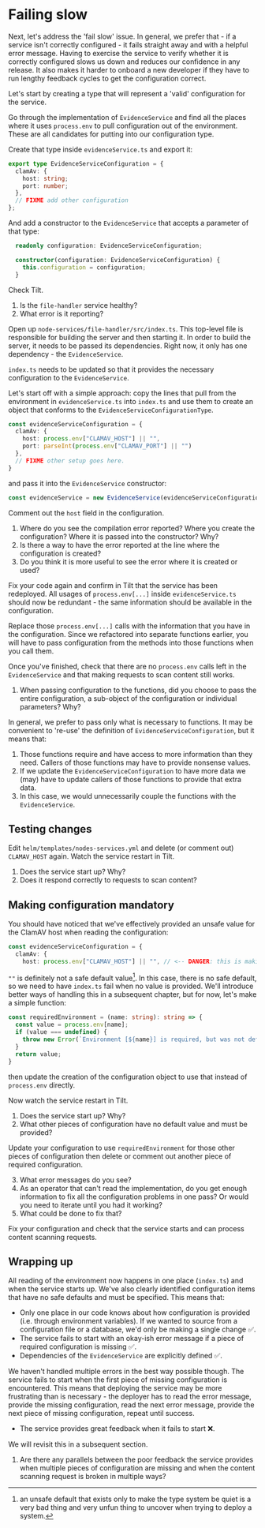 # Failing slow

Next, let's address the 'fail slow' issue. In general, we prefer that - if a service isn't correctly configured - it fails straight away and with a helpful error message. Having to exercise the service to verify whether it is correctly configured slows us down and reduces our confidence in any release. It also makes it harder to onboard a new developer if they have to run lengthy feedback cycles to get the configuration correct.

Let's start by creating a type that will represent a 'valid' configuration for the service.

Go through the implementation of `EvidenceService` and find all the places where it uses `process.env` to pull configuration out of the environment. These are all candidates for putting into our configuration type.

Create that type inside `evidenceService.ts` and export it:

```typescript
export type EvidenceServiceConfiguration = {
  clamAv: {
    host: string;
    port: number;
  },
  // FIXME add other configuration
};
```

And add a constructor to the `EvidenceService` that accepts a parameter of that type:

```typescript
  readonly configuration: EvidenceServiceConfiguration;

  constructor(configuration: EvidenceServiceConfiguration) {
    this.configuration = configuration;
  }
```

Check Tilt.

1. Is the `file-handler` service healthy?
2. What error is it reporting?

Open up `node-services/file-handler/src/index.ts`. This top-level file is responsible for building the server and then starting it. In order to build the server, it needs to be passed its dependencies. Right now, it only has one dependency - the `EvidenceService`.

`index.ts` needs to be updated so that it provides the necessary configuration to the `EvidenceService`.

Let's start off with a simple approach: copy the lines that pull from the environment in `evidenceService.ts` into `index.ts` and use them to create an object that conforms to the `EvidenceServiceConfigurationType`.

```typescript
const evidenceServiceConfiguration = {
  clamAv: {
    host: process.env["CLAMAV_HOST"] || "",
    port: parseInt(process.env["CLAMAV_PORT"] || "")
  },
  // FIXME other setup goes here.
}
```

and pass it into the `EvidenceService` constructor:

```typescript
const evidenceService = new EvidenceService(evidenceServiceConfiguration);
```

Comment out the `host` field in the configuration.

1. Where do you see the compilation error reported? Where you create the configuration? Where it is passed into the constructor? Why?
2. Is there a way to have the error reported at the line where the configuration is created?
3. Do you think it is more useful to see the error where it is created or used?

Fix your code again and confirm in Tilt that the service has been redeployed. All usages of `process.env[...]` inside `evidenceService.ts` should now be redundant - the same information should be available in the configuration.

Replace those `process.env[...]` calls with the information that you have in the configuration. Since we refactored into separate functions earlier, you will have to pass configuration from the methods into those functions when you call them.

Once you've finished, check that there are no `process.env` calls left in the `EvidenceService` and that making requests to scan content still works.

1. When passing configuration to the functions, did you choose to pass the entire configuration, a sub-object of the configuration or individual parameters? Why?

In general, we prefer to pass only what is necessary to functions. It may be convenient to 're-use' the definition of `EvidenceServiceConfiguration`, but it means that:

1. Those functions require and have access to more information than they need. Callers of those functions may have to provide nonsense values.
2. If we update the `EvidenceServiceConfiguration` to have more data we (may) have to update callers of those functions to provide that extra data.
3. In this case, we would unnecessarily couple the functions with the `EvidenceService`.

## Testing changes

Edit `helm/templates/nodes-services.yml` and delete (or comment out) `CLAMAV_HOST` again. Watch the service restart in Tilt.

1. Does the service start up? Why?
2. Does it respond correctly to requests to scan content?

## Making configuration mandatory

You should have noticed that we've effectively provided an unsafe value for the ClamAV host when reading the configuration:

```typescript
const evidenceServiceConfiguration = {
  clamAv: {
    host: process.env["CLAMAV_HOST"] || "", // <-- DANGER: this is making "" our unsafe default.
```

`""` is definitely not a safe default value[^1]. In this case, there is no safe default, so we need to have `index.ts` fail when no value is provided. We'll introduce better ways of handling this in a subsequent chapter, but for now, let's make a simple function:

```typescript
const requiredEnvironment = (name: string): string => {
  const value = process.env[name];
  if (value === undefined) {
    throw new Error(`Environment [${name}] is required, but was not defined, failing.`);
  }
  return value;
}
```

then update the creation of the configuration object to use that instead of `process.env` directly.

Now watch the service restart in Tilt.

1. Does the service start up? Why?
2. What other pieces of configuration have no default value and must be provided?

Update your configuration to use `requiredEnvironment` for those other pieces of configuration then delete or comment out another piece of required configuration.

3. What error messages do you see?
5. As an operator that can't read the implementation, do you get enough information to fix all the configuration problems in one pass? Or would you need to iterate until you had it working?
5. What could be done to fix that?

Fix your configuration and check that the service starts and can process content scanning requests.

## Wrapping up

All reading of the environment now happens in one place (`index.ts`) and when the service starts up. We've also clearly identified configuration items that have no safe defaults and must be specified. This means that:

* Only one place in our code knows about how configuration is provided (i.e. through environment variables). If we wanted to source from a configuration file or a database, we'd only be making a single change ✅.
* The service fails to start with an okay-ish error message if a piece of required configuration is missing ✅.
* Dependencies of the `EvidenceService` are explicitly defined ✅.

We haven't handled multiple errors in the best way possible though. The service fails to start when the first piece of missing configuration is encountered. This means that deploying the service may be more frustrating than is necessary - the deployer has to read the error message, provide the missing configuration, read the next error message, provide the next piece of missing configuration, repeat until success.

* The service provides great feedback when it fails to start ❌.

We will revisit this in a subsequent section.

1. Are there any parallels between the poor feedback the service provides when multiple pieces of configuration are missing and when the content scanning request is broken in multiple ways?

[^1]: an unsafe default that exists only to make the type system be quiet is a very bad thing and very unfun thing to uncover when trying to deploy a system.